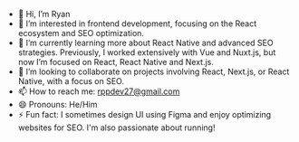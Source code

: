 - 👋 Hi, I’m Ryan
- 👀 I’m interested in frontend development, focusing on the React ecosystem and SEO optimization.
- 🌱 I’m currently learning more about React Native and advanced SEO strategies. Previously, I worked extensively with Vue and Nuxt.js, but now I’m focused on React, React Native and Next.js.
- 💞️ I’m looking to collaborate on projects involving React, Next.js, or React Native, with a focus on SEO.
- 📫 How to reach me: rppdev27@gmail.com
- 😄 Pronouns: He/Him
- ⚡ Fun fact: I sometimes design UI using Figma and enjoy optimizing websites for SEO. I'm also passionate about running!
